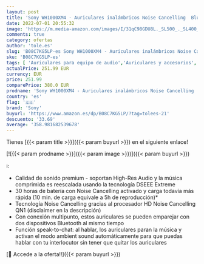 ```yaml
---
layout: post
title: 'Sony WH1000XM4 - Auriculares inalámbricos Noise Cancelling  Bluetooth  optimizado para Alexa y Google Assistant  30 h de batería  óptimo para Trabajar en casa  Micro Manos Libres   Negro  Talla Única'
date: 2022-07-01 20:55:32
image: 'https://m.media-amazon.com/images/I/31qC98GDU8L._SL500_._SL400_.jpg'
comments: true
category: ofertas
author: 'tole.es'
slug: 'B08C7KG5LP-es Sony WH1000XM4 - Auriculares inalámbricos Noise Cancelling...'
sku: 'B08C7KG5LP-es'
tags: [ 'Auriculares para equipo de audio','Auriculares y accesorios','Electrónica','alexa','sony','🇪🇸', ]
actualPrice: 251.99 EUR
currency: EUR
price: 251.99
comparePrice: 380.0 EUR
prodname: 'Sony WH1000XM4 - Auriculares inalámbricos Noise Cancelling  Bluetooth  optimizado para Alexa y Google Assistant  30 h de batería  óptimo para Trabajar en casa  Micro Manos Libres   Negro  Talla Única'
country: 'es'
flag: '🇪🇸'
brand: 'Sony'
buyurl: 'https://www.amazon.es/dp/B08C7KG5LP/?tag=tolees-21'
descuento: '33.69'
average: '358.981682539678'
---
```


Tienes [{{< param title >}}]({{< param buyurl >}}) en el siguiente enlace!

[![{{< param prodname >}}]({{< param image >}})]({{< param buyurl >}})

ℹ️:

- Calidad de sonido premium - soportan High-Res Audio y la música comprimida es reescalada usando la tecnología DSEEE Extreme
- 30 horas de batería con Noise Cancelling activado y carga todavía más rápida (10 min. de carga equivale a 5h de reproducción)*
- Tecnología Noise Cancelling gracias al procesador HD Noise Cancelling QN1 (disclaimer en la descripción)
- Con conexión multipunto, estos auriculares se pueden emparejar con dos dispositivos Bluetooth al mismo tiempo
- Función speak-to-chat: al hablar, los auriculares paran la música y activan el modo ambient sound automáticamente para que puedas hablar con tu interlocutor sin tener que quitar los auriculares

[🛒 Accede a la oferta!!]({{< param buyurl >}})
